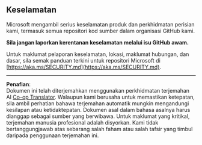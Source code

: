 <!--
CO_OP_TRANSLATOR_METADATA:
{
  "original_hash": "7229f7490ea61a04330b79651ac4d37e",
  "translation_date": "2025-09-29T22:45:33+00:00",
  "source_file": "SECURITY.md",
  "language_code": "ms"
}
-->
<!-- BEGIN MICROSOFT SECURITY.MD V1.0.0 BLOCK -->

## Keselamatan

Microsoft mengambil serius keselamatan produk dan perkhidmatan perisian kami, termasuk
semua repositori kod sumber dalam organisasi GitHub kami.

**Sila jangan laporkan kerentanan keselamatan melalui isu GitHub awam.**

Untuk maklumat pelaporan keselamatan, lokasi, maklumat hubungan, dan dasar,
sila semak panduan terkini untuk repositori Microsoft di
[https://aka.ms/SECURITY.md](https://aka.ms/SECURITY.md).

<!-- END MICROSOFT SECURITY.MD BLOCK -->

---

**Penafian**:  
Dokumen ini telah diterjemahkan menggunakan perkhidmatan terjemahan AI [Co-op Translator](https://github.com/Azure/co-op-translator). Walaupun kami berusaha untuk memastikan ketepatan, sila ambil perhatian bahawa terjemahan automatik mungkin mengandungi kesilapan atau ketidaktepatan. Dokumen asal dalam bahasa asalnya harus dianggap sebagai sumber yang berwibawa. Untuk maklumat yang kritikal, terjemahan manusia profesional adalah disyorkan. Kami tidak bertanggungjawab atas sebarang salah faham atau salah tafsir yang timbul daripada penggunaan terjemahan ini.